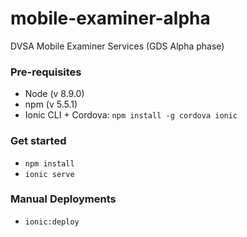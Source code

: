 # mobile-examiner-alpha
DVSA Mobile Examiner Services (GDS Alpha phase)

### Pre-requisites

* Node (v 8.9.0)
* npm (v 5.5.1)
* Ionic CLI + Cordova: `npm install -g cordova ionic`

### Get started

* `npm install`
* `ionic serve`


### Manual Deployments

* `ionic:deploy`
